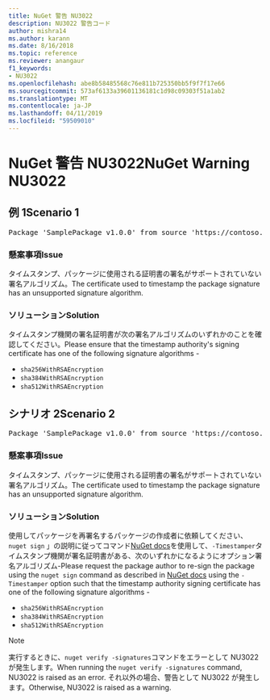 ```yaml
---
title: NuGet 警告 NU3022
description: NU3022 警告コード
author: mishra14
ms.author: karann
ms.date: 8/16/2018
ms.topic: reference
ms.reviewer: anangaur
f1_keywords:
- NU3022
ms.openlocfilehash: abe8b58485568c76e811b725350bb5f9f7f17e66
ms.sourcegitcommit: 573af6133a39601136181c1d98c09303f51a1ab2
ms.translationtype: MT
ms.contentlocale: ja-JP
ms.lasthandoff: 04/11/2019
ms.locfileid: "59509010"
---
```

# <a name="nuget-warning-nu3022"></a><span data-ttu-id="70804-103">NuGet 警告 NU3022</span><span class="sxs-lookup"><span data-stu-id="70804-103">NuGet Warning NU3022</span></span>

## <a name="scenario-1"></a><span data-ttu-id="70804-104">例 1</span><span class="sxs-lookup"><span data-stu-id="70804-104">Scenario 1</span></span>

<pre>Package 'SamplePackage v1.0.0' from source 'https://contoso.com/index.json': The primary signature's timestamp certificate has an unsupported signature algorithm.</pre>

### <a name="issue"></a><span data-ttu-id="70804-105">懸案事項</span><span class="sxs-lookup"><span data-stu-id="70804-105">Issue</span></span>

<span data-ttu-id="70804-106">タイムスタンプ、パッケージに使用される証明書の署名がサポートされていない署名アルゴリズム。</span><span class="sxs-lookup"><span data-stu-id="70804-106">The certificate used to timestamp the package signature has an unsupported signature algorithm.</span></span>


### <a name="solution"></a><span data-ttu-id="70804-107">ソリューション</span><span class="sxs-lookup"><span data-stu-id="70804-107">Solution</span></span>

<span data-ttu-id="70804-108">タイムスタンプ機関の署名証明書が次の署名アルゴリズムのいずれかのことを確認してください。</span><span class="sxs-lookup"><span data-stu-id="70804-108">Please ensure that the timestamp authority's signing certificate has one of the following signature algorithms -</span></span> 
* `sha256WithRSAEncryption`
* `sha384WithRSAEncryption`
* `sha512WithRSAEncryption`



## <a name="scenario-2"></a><span data-ttu-id="70804-109">シナリオ 2</span><span class="sxs-lookup"><span data-stu-id="70804-109">Scenario 2</span></span>

<pre>Package 'SamplePackage v1.0.0' from source 'https://contoso.com/index.json': The timestamp certificate has an unsupported signature algorithm (SHA1). The following algorithms are supported: SHA256RSA, SHA384RSA, SHA512RSA.</pre>

### <a name="issue"></a><span data-ttu-id="70804-110">懸案事項</span><span class="sxs-lookup"><span data-stu-id="70804-110">Issue</span></span>

<span data-ttu-id="70804-111">タイムスタンプ、パッケージに使用される証明書の署名がサポートされていない署名アルゴリズム。</span><span class="sxs-lookup"><span data-stu-id="70804-111">The certificate used to timestamp the package signature has an unsupported signature algorithm.</span></span>


### <a name="solution"></a><span data-ttu-id="70804-112">ソリューション</span><span class="sxs-lookup"><span data-stu-id="70804-112">Solution</span></span>

<span data-ttu-id="70804-113">使用してパッケージを再署名するパッケージの作成者に依頼してください、 `nuget sign` 」の説明に従ってコマンド[NuGet docs](https://docs.microsoft.com/en-us/nuget/create-packages/sign-a-package)を使用して、`-Timestamper`タイムスタンプ機関が署名証明書がある、次のいずれかになるようにオプション署名アルゴリズム-</span><span class="sxs-lookup"><span data-stu-id="70804-113">Please request the package author to re-sign the package using the `nuget sign` command as described in [NuGet docs](https://docs.microsoft.com/en-us/nuget/create-packages/sign-a-package) using the `-Timestamper` option such that the timestamp authority signing certificate has one of the following signature algorithms -</span></span>
* `sha256WithRSAEncryption`
* `sha384WithRSAEncryption`
* `sha512WithRSAEncryption`


> [!Note]
> <span data-ttu-id="70804-114">実行するときに、`nuget verify -signatures`コマンドをエラーとして NU3022 が発生します。</span><span class="sxs-lookup"><span data-stu-id="70804-114">When running the `nuget verify -signatures` command, NU3022 is raised as an error.</span></span> <span data-ttu-id="70804-115">それ以外の場合、警告として NU3022 が発生します。</span><span class="sxs-lookup"><span data-stu-id="70804-115">Otherwise, NU3022 is raised as a warning.</span></span>